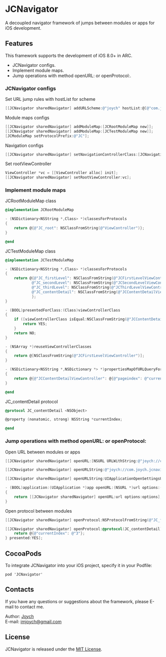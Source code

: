 # JCNavigator
A decoupled navigator framework of jumps between modules or apps for iOS development. 

## Features
This framework supports the development of iOS 8.0+ in ARC.

* JCNavigator configs.
* Implement module maps.
* Jump operations with method openURL: or openProtocol:.

### JCNavigator configs

Set URL jump rules with hostList for scheme
```objective-c
[[JCNavigator sharedNavigator] addURLScheme:@"joych" hostList:@[@"com.joych.JCNavigatorDemo"]];
```

Module maps configs
```objective-c
[[JCNavigator sharedNavigator] addModuleMap:[JCRootModuleMap new]];
[[JCNavigator sharedNavigator] addModuleMap:[JCTestModuleMap new]];
[JCModuleMap setProtocolPrefix:@"JC"];
```

Navigation configs
```objective-c
[[JCNavigator sharedNavigator] setNavigationControllerClass:[JCNavigationController class]];
```

Set rootViewController
```objective-c
ViewController *vc = [[ViewController alloc] init];
[[JCNavigator sharedNavigator] setRootViewController:vc];
```

### Implement module maps

JCRootModuleMap class
```objective-c
@implementation JCRootModuleMap

- (NSDictionary<NSString *,Class> *)classesForProtocols
{
    return @{@"JC_root": NSClassFromString(@"ViewController")};
}

@end
```

JCTestModuleMap class
```objective-c
@implementation JCTestModuleMap

- (NSDictionary<NSString *,Class> *)classesForProtocols
{
    return @{@"JC_firstLevel": NSClassFromString(@"JCFirstLevelViewController"),
            @"JC_secondLevel": NSClassFromString(@"JCSecondLevelViewController"),
            @"JC_thirdLevel": NSClassFromString(@"JCThirdLevelViewController"),
            @"JC_contentDetail": NSClassFromString(@"JCContentDetailViewController"),
            };
}

- (BOOL)presentedForClass:(Class)viewControllerClass
{
    if ([viewControllerClass isEqual:NSClassFromString(@"JCContentDetailViewController")]) {
        return YES;
    }
    return NO;
}

- (NSArray *)reuseViewControllerClasses
{
    return @[NSClassFromString(@"JCFirstLevelViewController")];
}

- (NSDictionary<NSString *,NSDictionary *> *)propertiesMapOfURLQueryForClasses
{
    return @{@"JCContentDetailViewController": @{@"pageindex": @"currentIndex"}};
}

@end
```

JC_contentDetail protocol
```objective-c
@protocol JC_contentDetail <NSObject>

@property (nonatomic, strong) NSString *currentIndex;

@end
```

### Jump operations with method openURL: or openProtocol:

Open URL between modules or apps
```objective-c
[[JCNavigator sharedNavigator] openURL:[NSURL URLWithString:@"joych://com.joych.JCNavigatorDemo/secondlevel"]];

[[JCNavigator sharedNavigator] openURLString:@"joych://com.joych.jcnavigatordemo/contentdetail?pageindex=1"];

[[JCNavigator sharedNavigator] openURLString:UIApplicationOpenSettingsURLString];
```
```objective-c
- (BOOL)application:(UIApplication *)app openURL:(NSURL *)url options:(NSDictionary<UIApplicationOpenURLOptionsKey, id> *)options
{
    return [[JCNavigator sharedNavigator] openURL:url options:options];
}
```

Open protocol between modules
```objective-c
[[JCNavigator sharedNavigator] openProtocol:NSProtocolFromString(@"JC_firstLevel")];

[[JCNavigator sharedNavigator] openProtocol:@protocol(JC_contentDetail) propertiesBlock:^NSDictionary *{
    return @{@"currentIndex": @"3"};
} presented:YES];
```

## CocoaPods
To integrate JCNavigator into your iOS project, specify it in your Podfile:

    pod 'JCNavigator'

## Contacts
If you have any questions or suggestions about the framework, please E-mail to contact me.

Author: [Joych](https://github.com/imjoych)    
E-mail: imjoych@gmail.com

## License
JCNavigator is released under the [MIT License](https://github.com/imjoych/JCNavigator/blob/master/LICENSE).

